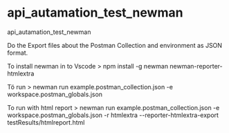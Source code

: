 # api_autamation_test_newman
api_autamation_test_newman

Do the Export files about the Postman Collection and environment as JSON format.


To install  newman in to Vscode > npm install -g newman  newman-reporter-htmlextra   

Tö run > newman run example.postman_collection.json -e workspace.postman_globals.json

To run with html report > newman run example.postman_collection.json -e workspace.postman_globals.json -r htmlextra --reporter-htmlextra-export testResults/htmlreport.html

